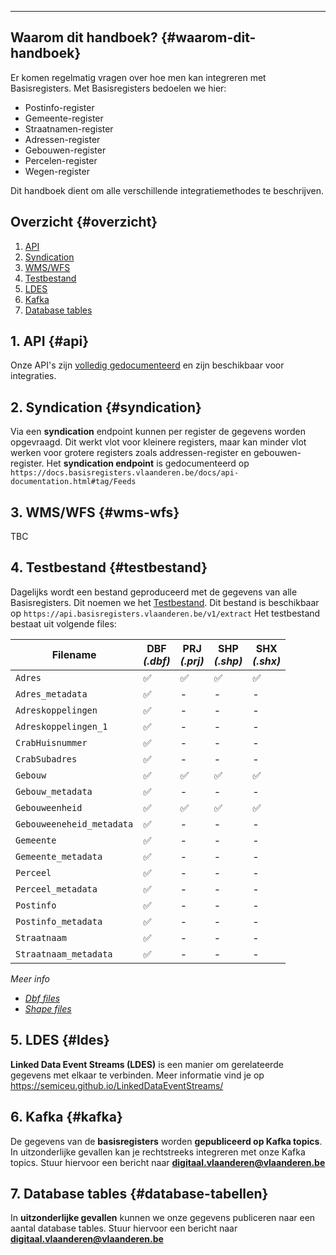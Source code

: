 ____
## Waarom dit handboek? {#waarom-dit-handboek}

Er komen regelmatig vragen over hoe men kan integreren met Basisregisters. Met Basisregisters bedoelen we hier:

 - Postinfo-register
 - Gemeente-register
 - Straatnamen-register
 - Adressen-register
 - Gebouwen-register
 - Percelen-register
 - Wegen-register

Dit handboek dient om alle verschillende integratiemethodes te beschrijven.

## Overzicht {#overzicht}

1. [API](#api)
2. [Syndication](#syndication)
3. [WMS/WFS](#wms-wfs)
4. [Testbestand](#testbestand)
5. [LDES](#ldes)
6. [Kafka](#kafka)
7. [Database tables](#database-tabellen)


## 1. API {#api}
Onze API's zijn [volledig gedocumenteerd](//docs.basisregisters.vlaanderen.be/docs/api-documentation.html) en zijn beschikbaar voor integraties.

## 2. Syndication {#syndication}
Via een **syndication** endpoint kunnen per register de gegevens worden opgevraagd. Dit werkt vlot voor kleinere registers, maar kan minder vlot werken voor grotere registers zoals addressen-register en gebouwen-register. Het **syndication endpoint** is gedocumenteerd op `https://docs.basisregisters.vlaanderen.be/docs/api-documentation.html#tag/Feeds`

## 3. WMS/WFS {#wms-wfs}
TBC

## 4. Testbestand {#testbestand}
Dagelijks wordt een bestand geproduceerd met de gegevens van alle Basisregisters. Dit noemen we het [Testbestand](//api.basisregisters.vlaanderen.be/v1/extract). Dit bestand is beschikbaar op `https://api.basisregisters.vlaanderen.be/v1/extract`
Het testbestand bestaat uit volgende files:
 
| Filename<br> | DBF<br>*(.dbf)* | PRJ<br>*(.prj)* | SHP<br>*(.shp)* | SHX<br>*(.shx)* |
|----------|-----|-----|-----|-----|
| `Adres` | ✅ | ✅ | ✅ | ✅ |
| `Adres_metadata` | ✅ | - | - | - |
| `Adreskoppelingen` | ✅ | - | - | - |
| `Adreskoppelingen_1` | ✅ | - | - | - |
| `CrabHuisnummer` | ✅ | - | - | - |
| `CrabSubadres` | ✅ | - | - | - |
| `Gebouw` | ✅ | ✅ | ✅ | ✅ |
| `Gebouw_metadata` | ✅ | - | - | - |
| `Gebouweenheid` | ✅ | ✅ | ✅ | ✅ |
| `Gebouweeneheid_metadata` | ✅ | - | - | - |
| `Gemeente` | ✅ | - | - | - |
| `Gemeente_metadata` | ✅ | - | - | - |
| `Perceel` | ✅ | - | - | - |
| `Perceel_metadata` | ✅ | - | - | - |
| `Postinfo` | ✅ | - | - | - |
| `Postinfo_metadata` | ✅ | - | - | - |
| `Straatnaam` | ✅ | - | - | - |
| `Straatnaam_metadata` | ✅ | - | - | - |

*Meer info*
- [*Dbf files*](//en.wikipedia.org/wiki/.dbf) <br>
- [*Shape files*](//en.wikipedia.org/wiki/Shapefile)

## 5. LDES {#ldes}
**Linked Data Event Streams (LDES)** is een manier om gerelateerde gegevens met elkaar te verbinden. Meer informatie vind je op https://semiceu.github.io/LinkedDataEventStreams/

## 6. Kafka {#kafka}
De gegevens van de **basisregisters** worden **gepubliceerd op Kafka topics**. In uitzonderlijke gevallen kan je rechtstreeks integreren met onze Kafka topics. Stuur hiervoor een bericht naar **digitaal.vlaanderen@vlaanderen.be**

## 7. Database tables {#database-tabellen}
In **uitzonderlijke gevallen** kunnen we onze gegevens publiceren naar een aantal database tables. Stuur hiervoor een bericht naar **digitaal.vlaanderen@vlaanderen.be**
